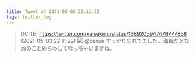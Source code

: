 ```yaml
---
title: Tweet at 2021-05-03 22:11:22
tags: twitter_log
---
```


> [!CITE] https://twitter.com/kaisekiriu/status/1389205947478777858 (2021-05-03 22:11:22)
> ![](https://twitter.com/kaisekiriu/status/1389205947478777858)
> @oanus すっかり忘れてました…
> 海竜だとなおのこと紛らわしくなっちゃいますね。
